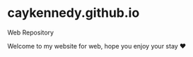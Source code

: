 # caykennedy.github.io
Web Repository

Welcome to my website for web, hope you enjoy your stay :hearts: